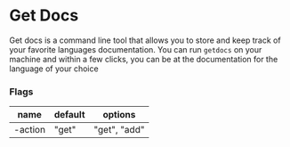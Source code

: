 # Get Docs

Get docs is a command line tool that allows you to store and keep track of your favorite languages documentation. You can run `getdocs` on your machine and within a few clicks, you can be at the documentation for the language of your choice

### Flags

| name    | default | options      |
| ------- | ------- | ------------ |
| -action | "get"   | "get", "add" |
